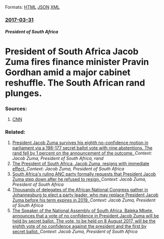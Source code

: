 
Formats: [HTML](/news/2017/03/31/president-of-south-africa-jacob-zuma-fires-finance-minister-pravin-gordhan-amid-a-major-cabinet-reshuffle-the-south-african-rand-plunges.html)  [JSON](/news/2017/03/31/president-of-south-africa-jacob-zuma-fires-finance-minister-pravin-gordhan-amid-a-major-cabinet-reshuffle-the-south-african-rand-plunges.json)  [XML](/news/2017/03/31/president-of-south-africa-jacob-zuma-fires-finance-minister-pravin-gordhan-amid-a-major-cabinet-reshuffle-the-south-african-rand-plunges.xml)  

### [2017-03-31](/news/2017/03/31/index.md)

##### President of South Africa
# President of South Africa Jacob Zuma fires finance minister Pravin Gordhan amid a major cabinet reshuffle. The South African rand plunges. 




### Sources:

1. [CNN](http://edition.cnn.com/2017/03/31/africa/south-africa-zuma-pravin-gordhan/)

### Related:

1. [President Jacob Zuma survives his eighth no-confidence motion in parliament via a 198-177 secret ballot vote with nine abstentions. The rand fell by 1 percent on the announcement of the outcome. ](/news/2017/08/8/president-jacob-zuma-survives-his-eighth-no-confidence-motion-in-parliament-via-a-198a177-secret-ballot-vote-with-nine-abstentions-the-ra.md) _Context: Jacob Zuma, President of South Africa, rand_
2. [The President of South Africa, Jacob Zuma, resigns with immediate effect. ](/news/2018/02/14/the-president-of-south-africa-jacob-zuma-resigns-with-immediate-effect.md) _Context: Jacob Zuma, President of South Africa_
3. [South Africa's ruling ANC party formally requests that President Jacob Zuma step down after he refused to resign. ](/news/2018/02/13/south-africa-s-ruling-anc-party-formally-requests-that-president-jacob-zuma-step-down-after-he-refused-to-resign.md) _Context: Jacob Zuma, President of South Africa_
4. [Thousands of delegates of the African National Congress gather in Johannesburg to elect a party leader, who may replace President Jacob Zuma before his term expires in 2019. ](/news/2017/12/16/thousands-of-delegates-of-the-african-national-congress-gather-in-johannesburg-to-elect-a-party-leader-who-may-replace-president-jacob-zuma.md) _Context: Jacob Zuma, President of South Africa_
5. [The Speaker of the National Assembly of South Africa, Baleka Mbete, announces that a vote of no confidence in President Jacob Zuma will be held by secret ballot. The vote, to be held on 8 August 2017, will be the eighth vote of no confidence against the president and the first by secret ballot. ](/news/2017/08/7/the-speaker-of-the-national-assembly-of-south-africa-baleka-mbete-announces-that-a-vote-of-no-confidence-in-president-jacob-zuma-will-be-h.md) _Context: Jacob Zuma, President of South Africa_
